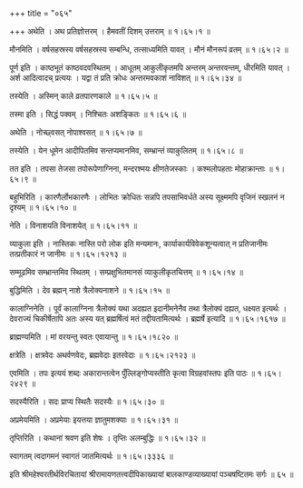 +++
title = "०६५"

+++
अथेति । अथ प्रतिज्ञोत्तरम् । हैमवतीं दिशम् उत्तराम्  ॥  १।६५।१ ॥   

  

मौनमिति । वर्षसहस्रस्य वर्षसहस्रस्य सम्बन्धि, तत्साध्यमिति यावत् । मौनं मौनरूपं व्रतम्  ॥  १।६५।२ ॥   

  

पूर्ण इति । काष्ठभूतं काष्ठवदवस्थितम् । आधूतम् आकुलीकृतमपि अन्तरम् अन्तरवन्तम्, धीरमिति यावत् । अर्श आदित्वादच् प्रत्ययः । यद्वा तं प्रति क्रोधः अन्तरमवकाशं नाविशत्  ॥  १।६५।३४ ॥   

  

तस्येति । अस्मिन् काले व्रतपारणकाले  ॥  १।६५।५ ॥   

  

तस्मा इति । सिद्धं पक्वम् । निश्चितः अशङ्कितः  ॥  १।६५।६ ॥   

  

अथेति । नोच्छ्वसत् नोपाश्वसत्  ॥  १।६५।७ ॥   

  

तस्येति । येन धूमेन आदीपितमिव सन्तप्यमानमिव, सम्भ्रान्तं व्याकुलितम्  ॥  १।६५।८ ॥   

  

तत इति । तपसा तेजसा तपोरूपेणाग्निना, मन्दरश्मयः क्षीणतेजस्काः । कश्मलोपहताः मोहाक्रान्ताः  ॥  १।६५।९ ॥   

  

बहुभिरिति । कारणैर्लोभकारणैः । लोभितः क्रोधितः सन्नपि तपसाभिवर्धते अस्य सूक्ष्ममपि वृजिनं स्खलनं न दृश्यम्  ॥  १।६५।१० ॥   

  

नेति । विनाशयति विनाशयेत्  ॥  १।६५।११ ॥   

  

व्याकुला इति । नास्तिकः नास्ति परो लोक इति मन्यमानः, कार्याकार्यविवेकशून्यत्वात् न प्रतिजानीमः तत्प्रतीकारं न जानीमः  ॥  १।६५।१२१३ ॥   

  

सम्मूढमिव सम्भ्रान्तमिव स्थितम् । सम्प्रक्षुभितमानसं व्याकुलीकृतचित्तम्  ॥  १।६५।१४ ॥   

  

बुद्धिमिति । देव ब्रह्मन् नाशे त्रैलोक्यनाशने  ॥  १।६५।१५ ॥   

  

कालाग्निनेति । पूर्वं कालाग्निना त्रैलोक्यं यथा अदह्यत इदानीमनेनैव तथा त्रैलोक्यं दह्यत, धक्ष्यत इत्यर्थः । देवराज्यं चिकीर्षेतापि अतः अस्य यत् ब्रह्मर्षित्वं मतं तद्दीयतामित्यर्थः । ब्रह्मर्षे इत्यादि  ॥  १।६५।१६१७ ॥   

  

ब्राह्मण्यमिति । मां वरयन्तु स्वतः एवायान्तु  ॥  १।६५।१८२० ॥   

  

क्षत्रेति । क्षत्रवेदः अथर्वणवेदः, ब्रह्मवेदाः इतरवेदाः  ॥  १।६५।२१२३ ॥   

  

एवमिति । तपः इत्ययं शब्दः अकारान्तत्वेन पुँल्लिङ्गोप्यस्तीति कृत्वा विग्रहवांस्तपः इति पाठः  ॥  १।६५।२४२९ ॥   

  

सदस्यैरिति । सदः प्राप्य स्थितैः सदस्यैः  ॥  १।६५।३० ॥   

  

अप्रमेयमिति । अप्रमेयाः इयत्तया ज्ञातुमशक्याः  ॥  १।६५।३१ ॥   

  

तृप्तिरिति । कथानां श्रवण इति शेषः । तृप्तिः अलम्बुद्धिः  ॥  १।६५।३२ ॥   

  

स्वागतम् त्वदागमनं स्वागतं जातमित्यर्थः  ॥  १।६५।३३३६ ॥   

  

इति श्रीमहेश्वरतीर्थविरचितायां श्रीरामायणतत्त्वदीपिकाख्यायां बालकाण्डव्याख्यायां पञ्चषष्टितमः सर्गः  ॥  ६५  ॥   

  

